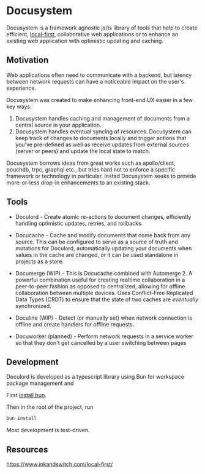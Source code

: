 # Docusystem

Docusystem is a framework agnostic js/ts library of tools that help to create efficient, [local-first](https://www.inkandswitch.com/local-first/), collaborative web applications or to enhance an existing web application with optimistic updating and caching.

## Motivation

Web applications often need to communicate with a backend, but latency between network requests can have a noticeable impact on the user's experience.

Docusystem was created to make enhancing front-end UX easier in a few key ways:

1. Docusystem handles caching and management of documents from a central source in your application.
2. Docusystem handles eventual syncing of resources. Docusystem can keep track of changes to documents locally and trigger actions that you've pre-defined as well as receive updates from external sources (server or peers) and update the local state to match.

Docusystem borrows ideas from great works such as apollo/client, pouchdb, trpc, graphql etc., but tries hard not to enforce a specific framework or technology in particular. Instad Docusystem seeks to provide more-or-less drop-in enhancements to an existing stack.

## Tools

- Doculord - Create atomic re-actions to document changes, efficiently handling optimistic updates, retries, and rollbacks.

- Docucache - Cache and modify documents that come back from any source. This can be configured to serve as a source of truth and mutations for Doculord, automatically updating your documents when values in the cache are changed, or it can be used standalone in projects as a store.

- Documerge (WIP) - This is Docucache combined with Automerge 2. A powerful combination useful for creating realtime collaboration in a peer-to-peer fashion as opposed to centralized, allowing for offline collaboration between multiple devices. Uses Conflict-Free Replicated Data Types (CRDT) to ensure that the state of two caches are _eventually_ synchronized.

- Doculine (WIP) - Detect (or manually set) when network connection is offline and create handlers for offline requests.

- Docuworker (planned) - Perform network requests in a service worker so that they don't get cancelled by a user switching between pages 

## Development

Doculord is developed as a typescript library using Bun for workspace package management and 

First [install bun](https://bun.sh/docs/installation).

Then in the root of the project, run

```sh
bun install
```

Most development is test-driven.

## Resources

https://www.inkandswitch.com/local-first/